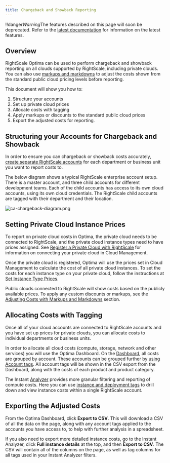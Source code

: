 ```yaml
---
title: Chargeback and Showback Reporting
---
```


!!danger*Warning*The features described on this page will soon be deprecated. Refer to the [latest documentation](https://helpnet.flexerasoftware.com/Optima) for information on the latest features.

## Overview

RightScale Optima can be used to perform chargeback and showback reporting on all clouds supported by RightScale, including private clouds. You can also use [markups and markdowns](/ca/ca_cloud_markups_markdowns.html) to adjust the costs shown from the standard public cloud pricing levels before reporting.

This document will show you how to:

1. Structure your accounts
2. Set up private cloud prices
3. Allocate costs with tagging
4. Apply markups or discounts to the standard public cloud prices
5. Export the adjusted costs for reporting.

## Structuring your Accounts for Chargeback and Showback

In order to ensure you can chargeback or showback costs accurately, [create separate RightScale accounts](/cm/administrators_guide/user_and_account_management.html) for each department or business unit you want to report costs to.

The below diagram shows a typical RightScale enterprise account setup. There is a master account, and three child accounts for different development teams. Each of the child accounts has access to its own cloud accounts, using its own cloud credentials. The RightScale child accounts are tagged with their department and their location.

![ca-chargeback-diagram.png](/img/ca-chargeback-diagram.png)

## Setting Private Cloud Instance Prices

To report on private cloud costs in Optima, the private cloud needs to be connected to RightScale, and the private cloud instance types need to have prices assigned. See [Register a Private Cloud with RightScale](/cm/dashboard/settings/account/register_a_private_cloud_with_rightscale.html) for information on connecting your private cloud in Cloud Management.

Once the private cloud is registered, Optima will use the prices set in Cloud Management to calculate the cost of all private cloud instances. To set the costs for each instance type on your private cloud, follow the instructions at [Set Instance Type Prices](/cm/dashboard/clouds/generic/instance_types_actions.html#set-instance-type-prices).

Public clouds connected to RightScale will show costs based on the publicly available prices. To apply any custom discounts or markups, see the [Adjusting Costs with Markups and Markdowns](/ca/ca_chargeback_and_showback_reporting.html#adjusting-costs-with-markups-and-markdowns) section.

## Allocating Costs with Tagging

Once all of your cloud accounts are connected to RightScale accounts and you have set up prices for private clouds, you can allocate costs to individual departments or business units.

In order to allocate all cloud costs (compute, storage, network and other services) you will use the Optima Dashboard. On the [Dashboard](/ca/ca_user_interface_dashboard.html), all costs are grouped by account. These accounts can be grouped further by [using Account tags](/ca/using_account_tags.html). All account tags will be shown in the CSV export from the Dashboard, along with the costs of each product and product category.

The Instant [Analyzer](/ca/ca_analyzing_costs.html) provides more granular filtering and reporting of compute costs. Here you can use [instance and deployment tags](/cm/rs101/tagging.html) to drill down and view instance costs within a single RightScale account.

## Exporting the Adjusted Costs

From the Optima Dashboard, click **Export to CSV**. This will download a CSV of all the data on the page, along with any account tags applied to the accounts you have access to, to help with further analysis in a spreadsheet.

If you also need to export more detailed instance costs, go to the Instant Analyzer, click **Full instance details** at the top, and then **Export to CSV**. The CSV will contain all of the columns on the page, as well as tag columns for all tags used in your Instant Analyzer filters.
